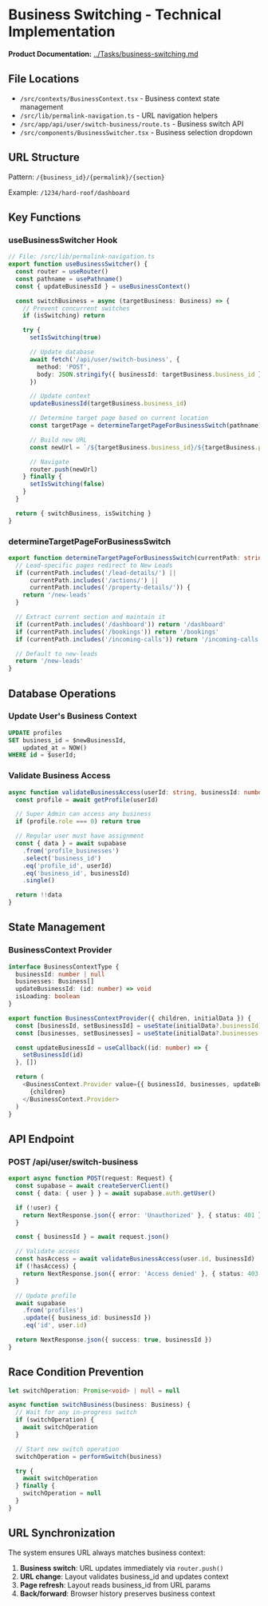 # Business Switching - Technical Implementation

**Product Documentation:** [../Tasks/business-switching.md](../Tasks/business-switching.md)

## File Locations

- `/src/contexts/BusinessContext.tsx` - Business context state management
- `/src/lib/permalink-navigation.ts` - URL navigation helpers
- `/src/app/api/user/switch-business/route.ts` - Business switch API
- `/src/components/BusinessSwitcher.tsx` - Business selection dropdown

## URL Structure

Pattern: `/{business_id}/{permalink}/{section}`

Example: `/1234/hard-roof/dashboard`

## Key Functions

### useBusinessSwitcher Hook
```typescript
// File: /src/lib/permalink-navigation.ts
export function useBusinessSwitcher() {
  const router = useRouter()
  const pathname = usePathname()
  const { updateBusinessId } = useBusinessContext()

  const switchBusiness = async (targetBusiness: Business) => {
    // Prevent concurrent switches
    if (isSwitching) return

    try {
      setIsSwitching(true)

      // Update database
      await fetch('/api/user/switch-business', {
        method: 'POST',
        body: JSON.stringify({ businessId: targetBusiness.business_id })
      })

      // Update context
      updateBusinessId(targetBusiness.business_id)

      // Determine target page based on current location
      const targetPage = determineTargetPageForBusinessSwitch(pathname)

      // Build new URL
      const newUrl = `/${targetBusiness.business_id}/${targetBusiness.permalink}${targetPage}`

      // Navigate
      router.push(newUrl)
    } finally {
      setIsSwitching(false)
    }
  }

  return { switchBusiness, isSwitching }
}
```

### determineTargetPageForBusinessSwitch
```typescript
export function determineTargetPageForBusinessSwitch(currentPath: string): string {
  // Lead-specific pages redirect to New Leads
  if (currentPath.includes('/lead-details/') ||
      currentPath.includes('/actions/') ||
      currentPath.includes('/property-details/')) {
    return '/new-leads'
  }

  // Extract current section and maintain it
  if (currentPath.includes('/dashboard')) return '/dashboard'
  if (currentPath.includes('/bookings')) return '/bookings'
  if (currentPath.includes('/incoming-calls')) return '/incoming-calls'

  // Default to new-leads
  return '/new-leads'
}
```

## Database Operations

### Update User's Business Context
```sql
UPDATE profiles
SET business_id = $newBusinessId,
    updated_at = NOW()
WHERE id = $userId;
```

### Validate Business Access
```typescript
async function validateBusinessAccess(userId: string, businessId: number): Promise<boolean> {
  const profile = await getProfile(userId)

  // Super Admin can access any business
  if (profile.role === 0) return true

  // Regular user must have assignment
  const { data } = await supabase
    .from('profile_businesses')
    .select('business_id')
    .eq('profile_id', userId)
    .eq('business_id', businessId)
    .single()

  return !!data
}
```

## State Management

### BusinessContext Provider
```typescript
interface BusinessContextType {
  businessId: number | null
  businesses: Business[]
  updateBusinessId: (id: number) => void
  isLoading: boolean
}

export function BusinessContextProvider({ children, initialData }) {
  const [businessId, setBusinessId] = useState(initialData?.businessId)
  const [businesses, setBusinesses] = useState(initialData?.businesses || [])

  const updateBusinessId = useCallback((id: number) => {
    setBusinessId(id)
  }, [])

  return (
    <BusinessContext.Provider value={{ businessId, businesses, updateBusinessId, isLoading }}>
      {children}
    </BusinessContext.Provider>
  )
}
```

## API Endpoint

### POST /api/user/switch-business
```typescript
export async function POST(request: Request) {
  const supabase = await createServerClient()
  const { data: { user } } = await supabase.auth.getUser()

  if (!user) {
    return NextResponse.json({ error: 'Unauthorized' }, { status: 401 })
  }

  const { businessId } = await request.json()

  // Validate access
  const hasAccess = await validateBusinessAccess(user.id, businessId)
  if (!hasAccess) {
    return NextResponse.json({ error: 'Access denied' }, { status: 403 })
  }

  // Update profile
  await supabase
    .from('profiles')
    .update({ business_id: businessId })
    .eq('id', user.id)

  return NextResponse.json({ success: true, businessId })
}
```

## Race Condition Prevention

```typescript
let switchOperation: Promise<void> | null = null

async function switchBusiness(business: Business) {
  // Wait for any in-progress switch
  if (switchOperation) {
    await switchOperation
  }

  // Start new switch operation
  switchOperation = performSwitch(business)

  try {
    await switchOperation
  } finally {
    switchOperation = null
  }
}
```

## URL Synchronization

The system ensures URL always matches business context:

1. **Business switch**: URL updates immediately via `router.push()`
2. **URL change**: Layout validates business_id and updates context
3. **Page refresh**: Layout reads business_id from URL params
4. **Back/forward**: Browser history preserves business context
